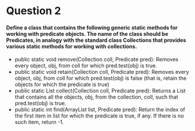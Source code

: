 # Question 2

#### Define a class that contains the following generic static methods for working with predicate objects. The name of the class should be Predicates, in analogy with the standard class Collections that provides various static methods for working with collections.

- public static <T> void remove(Collection<T> coll, Predicate<T> pred): Removes every object, obj, from coll for which pred.test(obj) is true.
- public static <T> void retain(Collection<T> coll, Predicate<T> pred): Removes every object, obj, from coll for which pred.test(obj) is false (that is, retain the objects for which the predicate is true)
- public static <T> List<T> collect(Collection<T> coll, Predicate<T> pred): Returns a List that contains all the objects, obj, from the collection, coll, such that pred.test(obj) is true.
- public static <T> int find(ArrayList<T> list, Predicate<T> pred): Return the index of the first item in list for which the predicate is true, if any. If there is no such item, return -1.